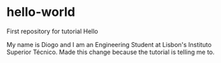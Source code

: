 # hello-world
First repository for tutorial
Hello

My name is Diogo and I am an Engineering Student at Lisbon's Instituto Superior Técnico.
Made this change because the tutorial is telling me to.
